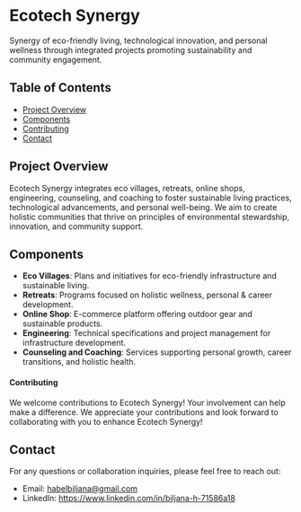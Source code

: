 # Ecotech Synergy
Synergy of eco-friendly living, technological innovation, and personal wellness through integrated projects promoting sustainability and community engagement.

## Table of Contents
- [Project Overview](#project-overview)
- [Components](#components)
- [Contributing](#contributing)
- [Contact](#contact)

## Project Overview
Ecotech Synergy integrates eco villages, retreats, online shops, engineering, counseling, and coaching to foster sustainable living practices, technological advancements, and personal well-being. We aim to create holistic communities that thrive on principles of environmental stewardship, innovation, and community support.

## Components
- **Eco Villages**: Plans and initiatives for eco-friendly infrastructure and sustainable living.
- **Retreats**: Programs focused on holistic wellness, personal & career development.
- **Online Shop**: E-commerce platform offering outdoor gear and sustainable products.
- **Engineering**: Technical specifications and project management for infrastructure development.
- **Counseling and Coaching**: Services supporting personal growth, career transitions, and holistic health.

#### Contributing
We welcome contributions to Ecotech Synergy! Your involvement can help make a difference. We appreciate your contributions and look forward to collaborating with you to enhance Ecotech Synergy!

## Contact
For any questions or collaboration inquiries, please feel free to reach out:
- Email: habelbiljana@gmail.com
- LinkedIn: https://www.linkedin.com/in/biljana-h-71586a18
